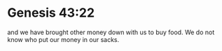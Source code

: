 # Genesis 43:22

and we have brought other money down with us to buy food. We do not know who put our money in our sacks.
